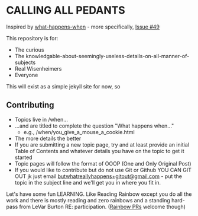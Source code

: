 # CALLING ALL PEDANTS

Inspired by [what-happens-when](https://github.com/alex/what-happens-when) - more specifically, [Issue #49](https://github.com/alex/what-happens-when/issues/49)

This repository is for:

* The curious
* The knowledgable-about-seemingly-useless-details-on-all-manner-of-subjects
* Real Wisenheimers
* Everyone

This will exist as a simple jekyll site for now, so

## Contributing

* Topics live in /when...
* ...and are titled to complete the question "What happens when..."
  * e.g., /when/you_give_a_mouse_a_cookie.html
* The more details the better
* If you are submitting a new topic page, try and at least provide an initial Table of Contents and whatever details you have on the topic to get it started
* Topic pages will follow the format of OOOP (One and Only Original Post)
* If you would like to contribute but do not use Git or Github YOU CAN GIT OUT jk just email butwhatreallyhappens+gitout@gmail.com - put the topic in the subject line and we'll get you in where you fit in.

Let's have some fun LEARNING. Like Reading Rainbow except you do all the work and there is mostly reading and zero rainbows and a standing hard-pass from LeVar Burton RE: participation. ([Rainbow PRs](http://blog.annharter.com/2015/08/12/blinking-commits.html) welcome though)
